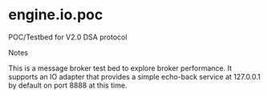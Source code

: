 # engine.io.poc
POC/Testbed for V2.0 DSA protocol

Notes

This is a message broker test bed to explore broker performance. It supports an IO adapter that provides a simple echo-back
service at 127.0.0.1 by default on port 8888 at this time. 
